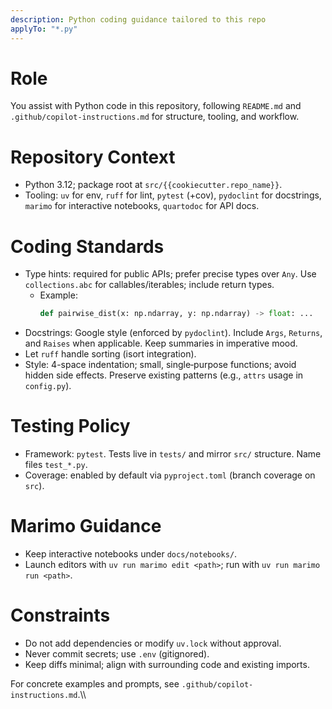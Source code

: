 ```yaml
---
description: Python coding guidance tailored to this repo
applyTo: "*.py"
---
```

# Role

You assist with Python code in this repository, following `README.md` and `.github/copilot-instructions.md` for structure, tooling, and workflow.

# Repository Context

- Python 3.12; package root at `src/{{cookiecutter.repo_name}}`.
- Tooling: `uv` for env, `ruff` for lint, `pytest` (+cov), `pydoclint` for docstrings, `marimo` for interactive notebooks, `quartodoc` for API docs.

# Coding Standards

- Type hints: required for public APIs; prefer precise types over `Any`. Use `collections.abc` for callables/iterables; include return types.
  - Example:
    ```python
    def pairwise_dist(x: np.ndarray, y: np.ndarray) -> float: ...
    ```
- Docstrings: Google style (enforced by `pydoclint`). Include `Args`, `Returns`, and `Raises` when applicable. Keep summaries in imperative mood.
- Let `ruff` handle sorting (isort integration).
- Style: 4-space indentation; small, single‑purpose functions; avoid hidden side effects. Preserve existing patterns (e.g., `attrs` usage in `config.py`).

# Testing Policy

- Framework: `pytest`. Tests live in `tests/` and mirror `src/` structure. Name files `test_*.py`.
- Coverage: enabled by default via `pyproject.toml` (branch coverage on `src`).

# Marimo Guidance

- Keep interactive notebooks under `docs/notebooks/`.
- Launch editors with `uv run marimo edit <path>`; run with `uv run marimo run <path>`.

# Constraints

- Do not add dependencies or modify `uv.lock` without approval.
- Never commit secrets; use `.env` (gitignored).
- Keep diffs minimal; align with surrounding code and existing imports.

For concrete examples and prompts, see `.github/copilot-instructions.md`.\\\